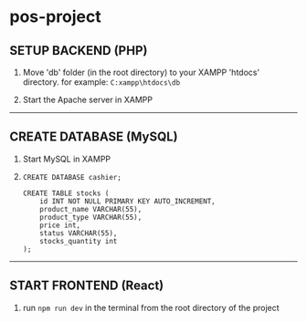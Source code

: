 # pos-project

## SETUP BACKEND (PHP)

1. Move 'db' folder (in the root directory) to your XAMPP 'htdocs' directory.
    for example: `C:xampp\htdocs\db`

2. Start the Apache server in XAMPP

---

## CREATE DATABASE (MySQL)
1. Start MySQL in XAMPP

2.
   ```
   CREATE DATABASE cashier;
    
   CREATE TABLE stocks (
       id INT NOT NULL PRIMARY KEY AUTO_INCREMENT,
       product_name VARCHAR(55),
       product_type VARCHAR(55),
       price int,
       status VARCHAR(55),
       stocks_quantity int
   );

   ```
---

## START FRONTEND (React)

1. run `npm run dev` in the terminal from the root directory of the project

